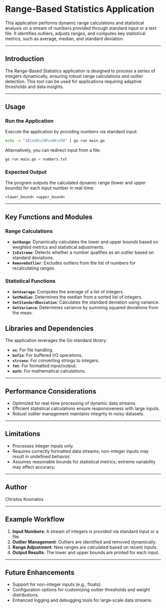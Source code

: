 
# Range-Based Statistics Application

This application performs dynamic range calculations and statistical analysis on a stream of numbers provided through standard input or a text file. It identifies outliers, adjusts ranges, and computes key statistical metrics, such as average, median, and standard deviation.

---

## **Introduction**

The Range-Based Statistics application is designed to process a series of integers dynamically, ensuring robust range calculations and outlier detection. This tool can be used for applications requiring adaptive thresholds and data insights.

---

## **Usage**

### **Run the Application**
Execute the application by providing numbers via standard input:

```bash
echo -e "10\n20\n30\n40\n50" | go run main.go
```

Alternatively, you can redirect input from a file:

```bash
go run main.go < numbers.txt
```

### **Expected Output**
The program outputs the calculated dynamic range (lower and upper bounds) for each input number in real-time:

```plaintext
<lower_bound> <upper_bound>
```

---

## **Key Functions and Modules**

### **Range Calculations**
- **`GetRange`**: Dynamically calculates the lower and upper bounds based on weighted metrics and statistical adjustments.
- **`IsExtreme`**: Detects whether a number qualifies as an outlier based on standard deviations.
- **`RemoveOutlier`**: Excludes outliers from the list of numbers for recalculating ranges.

### **Statistical Functions**
- **`GetAverage`**: Computes the average of a list of integers.
- **`GetMedian`**: Determines the median from a sorted list of integers.
- **`GetStandardDeviation`**: Calculates the standard deviation using variance.
- **`GetVariance`**: Determines variance by summing squared deviations from the mean.



## **Libraries and Dependencies**

The application leverages the Go standard library:
- **`os`**: For file handling.
- **`bufio`**: For buffered I/O operations.
- **`strconv`**: For converting strings to integers.
- **`fmt`**: For formatted input/output.
- **`math`**: For mathematical calculations.

---

## **Performance Considerations**
- Optimized for real-time processing of dynamic data streams.
- Efficient statistical calculations ensure responsiveness with large inputs.
- Robust outlier management maintains integrity in noisy datasets.

---

## **Limitations**
- Processes integer inputs only.
- Requires correctly formatted data streams; non-integer inputs may result in undefined behavior.
- Assumes reasonable bounds for statistical metrics; extreme variability may affect accuracy.

---

## **Author**
Christos Kosmatos

---

## **Example Workflow**

1. **Input Numbers**: A stream of integers is provided via standard input or a file.
2. **Outlier Management**: Outliers are identified and removed dynamically.
3. **Range Adjustment**: New ranges are calculated based on recent inputs.
4. **Output Results**: The lower and upper bounds are printed for each input.

---

## **Future Enhancements**
- Support for non-integer inputs (e.g., floats).
- Configuration options for customizing outlier thresholds and weight distributions.
- Enhanced logging and debugging tools for large-scale data streams.

